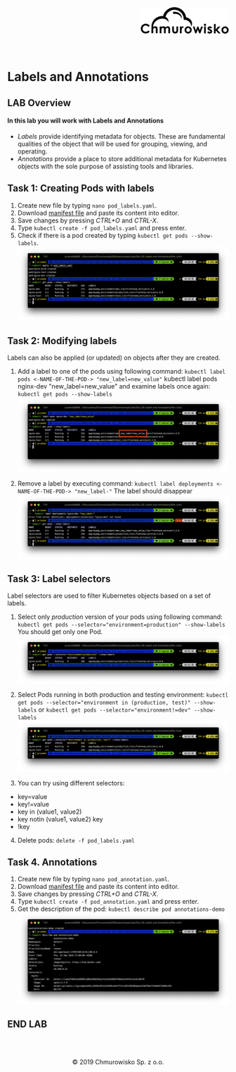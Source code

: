 <img src="../../img/logo.png" alt="Chmurowisko logo" width="200" align="right">
<br><br>
<br><br>
<br><br>

# Labels and Annotations

## LAB Overview

#### In this lab you will work with Labels and Annotations

* *Labels* provide identifying metadata for objects. These are fundamental qualities of the object that will be used for grouping, viewing, and operating.
* *Annotations* provide a place to store additional metadata for Kubernetes objects with the sole purpose of assisting tools and libraries.

## Task 1: Creating Pods with labels 

1. Create new file by typing ``nano pod_labels.yaml``.
2. Download [manifest file](./files/pod_labels.yaml) and paste its content into editor.
3. Save changes by pressing *CTRL+O* and *CTRL-X*.
4. Type ``kubectl create -f pod_labels.yaml`` and press enter.
5. Check if there is a pod created by typing ``kubectl get pods --show-labels``.
![img](./img/pods_labels.png)

## Task 2: Modifying labels

Labels can also be applied (or updated) on objects after they are created.

1. Add a label to one of the pods using following command:
``
kubectl label pods <-NAME-OF-THE-POD-> "new_label=new_value"
``
kubectl label pods nginx-dev "new_label=new_value"
and examine labels once again:
``
kubectl get pods --show-labels
``
![img](./img/pods_labels2.png)

2. Remove a label by executing command:
``
kubectl label deployments <-NAME-OF-THE-POD-> "new_label-"
``
The label should disappear
![img](./img/pods_labels3.png)

## Task 3: Label selectors

Label selectors are used to filter Kubernetes objects based on a set of labels.

1. Select only *production* version of your pods using following command:
``
kubectl get pods --selector="environment=production" --show-labels
``
You should get only one Pod.
![img](./img/pods_labels4.png)

2. Select Pods running in both production and testing environment:
``
kubectl get pods --selector="environment in (production, test)" --show-labels
``
or
``
kubectl get pods --selector="environment!=dev" --show-labels
``
![img](./img/pods_labels5.png)
3. You can try using different selectors:
* key=value
* key!=value
* key in (value1, value2) 
* key notin (value1, value2) key
* !key

4. Delete pods:
``
delete -f pod_labels.yaml
``

## Task 4. Annotations

1. Create new file by typing ``nano pod_annotation.yaml``.
2. Download [manifest file](./files/pod_annotation.yaml) and paste its content into editor.
3. Save changes by pressing *CTRL+O* and *CTRL-X*.
4. Type ``kubectl create -f pod_annotation.yaml`` and press enter.
5. Get the description of the pod:
``
kubectl describe pod annotations-demo
``
![img](./img/pods_annotations.png)

## END LAB

<br><br>

<center><p>&copy; 2019 Chmurowisko Sp. z o.o.<p></center>
